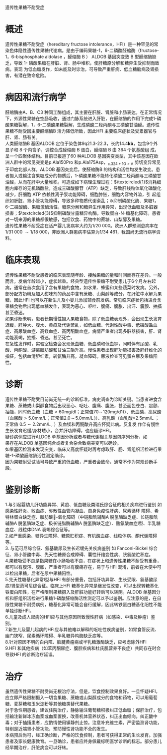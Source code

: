 遗传性果糖不耐受症  
# 概述  
遗传性果糖不耐受症（hereditary fructose intolerance，HFI）是一种罕见的常染色体隐性遗传性果糖代谢病。是由于编码果糖-1，6-二磷酸醛缩酶（fructose-1，6-bisphosphate aldolase ，醛缩酶 B ） ALDOB  基因突变致 B  型醛缩酶缺乏，导致 1- 磷酸果糖在肝脏、肾、肠中堆积，使肝糖原分解和糖异生受抑制而致病。表现 为低血糖发作，如未能及时诊治，可导致严重肝病、低血糖脑病及肾损害，有潜在致命危险。  
# 病因和流行病学  
醛缩酶由A、B、C3 种同工酶组成，其主要在肝脏、肾脏和小肠表达。在正常情况下，外源性果糖在空肠吸收，通过门脉系统进入肝脏，在醛缩酶的作用下完成1-磷酸果糖裂解，1，6-二磷酸果糖裂解，生成磷酸二羟丙酮与三磷酸甘油醛。遗传性果糖不耐受因主要醛缩酶B 活力降低所致，因此HFI 主要临床症状及受累器官与肝、肾、肠有关。  
人类醛缩酶B 基因ALDOB 定位于染色体9q21.3-22.3，长约$14.4\mathbf{k}\mathbf{b}$，包含9个外显子和 8  个内含子，调控合成醛缩酶 B  蛋白，醛缩酶 B  由 364  个氨基酸组 成，呈一个四聚体结构。目前已报道了60 种ALDOB 基因突变类型，其中该基因在欧洲人群中的常见突变是p.Ala150Pro 和p.Ala175Asp，$_{\mathrm{c}.324+1\mathrm{G}>\mathrm{A}}$ 剪切变异常见于印度北部人群。ALDOB 基因突变后，使醛缩酶B 的结构和活性均发生改变。患者摄入或输注含果糖成分的物质后，1-磷酸果糖不能转化磷酸二羟丙酮与三磷酸甘油醛，从而在肝中大量堆积。可造成如下病理生理过程：$\textcircled{1}$消耗细胞内库存的无机磷酸盐，造成三磷酸腺苷（ATP）缺乏，导致肝线粒体氧化磷酸化减少，肝细胞 ATP  依赖性离子泵功能障碍，细胞肿胀，细胞内容物外溢，引 起组织如肝脏、肾小管功能障碍，导致多种物质代谢紊乱；$\circledcirc$抑制磷酸化酶、果糖1，6-二磷酸酶、果糖激酶活性，糖原分解和糖异生作用异常，出现低血糖及多脏器损害；$\textcircled{3}$抑制磷酸甘露糖异构酶，导致蛋白-N-糖基化障碍。患者对一切来源的果糖都很敏感，包括饮食、药物中的蔗糖、山梨醇及果糖。  
遗传性果糖不耐受症在活产婴儿发病率大约为1/20 000。欧洲人群预测患病率在$1/31\ 000\ {\sim}1/18\ 000$，非欧洲人群患病率估算为1/34 461，我国尚无流行病学资料。  
# 临床表现  
遗传性果糖不耐受患者的临床表现随年龄、接触果糖的量和时间而存在差异。一般而言，发病年龄越小，症状越重。经典型遗传性果糖不耐受患儿于6个月左右起病，通常在首次食用了含有果糖的食物，如水果、蜂蜜和某些蔬菜时发病。另外，部分配方奶粉及加入甜味剂的药品中含有蔗糖、山梨醇等成分，在肝脏中水解为果糖，因此HFI 也可以在新生儿及小婴儿添加辅食前发病。常见临床症状包括进食含果糖食物后出现低血糖发作，表现为恶心、呕吐、腹痛、腹胀、出汗、震颤、抽搐甚至昏迷。  
如果诊断未明，患者长期慢性摄入果糖食物，除了低血糖表现外，会出现生长发育迟缓，肝肿大、腹水、黄疸及代谢紊乱，如低血糖、代谢性酸中毒、低磷酸盐血症、高尿酸血症、高镁血症、高丙酮酸血症。病情严重者出现多脏器损害，肝、肾功能衰竭，抽搐、昏迷，甚至死亡。  
在急性发作时，实验室检查会发现低血糖、低血磷和低血钾，同时伴有尿酸、乳酸、丙酮酸、游离脂肪酸和甘油三酯升高。慢性患者出现肝功能损害及肝纤维化的指征，包括血清胆红素，转氨酶升高，凝血障碍。尿液检查可见蛋白尿及果糖阳性。  
# 诊断  
遗传性果糖不耐受目前尚无统一的诊断标准，病史调查为诊断关键。当患者进食含果糖、蔗糖或山梨醇食物后出现恶心、呕吐、腹痛、腹胀，甚至面色苍白、震颤、抽搐，同时低血糖（血糖${<}60\mathrm{mg/dl}$；正常值$70\!\sim\!120\mathrm{mg/d1})$）、低血磷，高尿酸（血尿酸$>5.0\mathrm{mm}/\mathrm{L}$；正常值$2.0\,{\sim}\,5.0\mathrm{mm}/\mathrm{L}\,\mathrm{)}$）、高乳酸（血乳酸$>$$2.5\mathrm{mm}/\mathrm{L}$ ；正常值 $0.5{\sim}2.2\mathrm{mm}/\mathrm{L}\,,$ ）及血镁和丙酮酸升高应怀疑此病。反复发 作伴有慢性生长发育迟缓/身材矮小，合并肝功障碍，也应疑诊HFI。  
疑诊病例应进行ALDOB 单基因分析或者与糖代谢相关基因包序列分析，如  
果存在ALDOB 单基因纯合或者复合杂合致病突变可以确诊。  
如果基因检测未发现突变，临床又高度怀疑时再考虑取肝、肠、肾组织活检进行果糖-1-磷酸醛缩酶活性测定确诊。  
因为果糖耐受试验可导致严重的低血糖，严重者会致命，通常不作为常规诊断手段。  
# 鉴别诊断  
1.与引起婴幼儿肝功能异常、黄疸、低血糖及类瑞氏综合征的相关疾病进行鉴别 如感染性肝炎、败血症、弥散性血管内凝血、自身免疫性肝病、尿素循环 障碍、希特林蛋白缺乏症、脂肪酸-氧化障碍（中链脂酰辅酶A 脱氢酶缺乏症、长链脂酰辅酶A 脱氢酶缺乏症、极长链脂酰辅酶A 脱氢酶缺乏症）、酪氨酸血症Ⅰ型、半乳糖血症、线粒体DNA 衰竭综合征等。  
2.如严重感染、糖异生障碍、糖原贮积症、有机酸血症、线粒体病、酮代谢障碍等。  
3. 与范可尼综合征、氨基酸尿及生长迟缓先关疾病鉴别 如 Fanconi-Bickel 综合征、肾小管酸中毒、先天性糖原合成障碍、囊性纤维变性病、胱氨酸贮积症。  
4.果糖吸受不良是指果糖在小肠吸收不良，在症状上和遗传性果糖不耐受有重叠，都可以有腹泻、腹胀，严重者可以有腹痛存在，易于与HFI 混淆，前者在大便中可以检出果糖，后者在尿中果糖阳性。  
5.先天性糖基化异常Ⅰ型与HFI 有部分重叠，包括肝功异常、生长受限、氨基酸尿症/肾型范可尼综合征。临床上HFI 糖基化异常是继发性改变，可以出现转糖基化铁蛋白阳性，在严格限制果糖摄入及肝脏功能好转后可以转阴。ALDOB 单基因分析和肝组织活检进行果糖1-磷酸醛缩酶活性测定可以予以鉴别。应注意的是，在自限性果糖不耐受病例，糖基化异常可能会自行缓解，因此转铁蛋白糖基化阳性不能单独诊断HFI。  
6.儿童及成人起病的HFI应与其他原因所致慢性肝病（如感染、中毒及肿瘤）鉴别。  
7.新生儿及婴儿起病的HFI应与其他难以解释的呕吐性疾病鉴别，如胃食管反流、幽门狭窄、尿素循环障碍、半乳糖异构酶缺乏症等。  
8.针对原因不明的白内障、脑腱黄瘤病或半乳糖激酶缺乏，应考虑除外HFI  
9.HFI 和其他疾病（如苯丙酮尿症、腹腔疾病和杜氏肌营养不良症）共同存在时会导致HFI 的诊断治疗延误。  
# 治疗  
虽然遗传性果糖不耐受尚无根治疗法，但是，饮食控制效果良好。一旦怀疑HFI，应立即严格限制摄入一切含果糖、蔗糖或山梨醇成分的食物和药物，可以用葡萄糖、麦芽糖和玉米淀粉等其他糖类替代果糖。  
对于急性期患者，建议住院治疗，静脉输注葡萄糖积极纠正低血糖；保肝治疗，包括输注新鲜冰冻血浆或血浆置换，改善机体营养状态，纠正出血倾向。纠正酸中毒；对于抽搐患者，应酌情使用镇静剂止惊。注意补充维生素，严密监测肾功能，特别是近端肾小管功能，预防慢性肾功能不全的发生。  
本病预后尚可，经正确诊断，严格的饮食控制，患者可获得正常的生长发育。加强患者及家长健康教育。一旦确诊，患者应终身佩戴标明医学诊断的标志。部分患儿经早期治疗，肝脏病变可以好转。  
